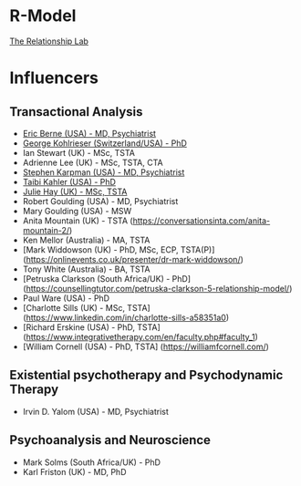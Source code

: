 # R-Model
[The Relationship Lab](https://therelationshiplab.co)

# Influencers
## Transactional Analysis
* [Eric Berne (USA) - MD, Psychiatrist](https://ericberne.com) 
* [George Kohlrieser (Switzerland/USA) - PhD](https://georgekohlrieser.com/about/) 
* Ian Stewart (UK) - MSc, TSTA
* Adrienne Lee (UK) - MSc, TSTA, CTA
* [Stephen Karpman (USA) - MD, Psychiatrist](https://karpmandramatriangle.com/)
* [Taibi Kahler (USA) - PhD](http://processcommunicationmodel.com/pcm-origins/)
* [Julie Hay (UK) - MSc, TSTA](https://juliehay.org/)
* Robert Goulding (USA) - MD, Psychiatrist
* Mary Goulding (USA) - MSW
* Anita Mountain (UK) - TSTA (https://conversationsinta.com/anita-mountain-2/)
* Ken Mellor (Australia) - MA, TSTA
* [Mark Widdowson (UK) -  PhD, MSc, ECP, TSTA(P)] (https://onlinevents.co.uk/presenter/dr-mark-widdowson/)
* Tony White (Australia) - BA, TSTA
* [Petruska Clarkson (South Africa/UK) - PhD] (https://counsellingtutor.com/petruska-clarkson-5-relationship-model/)
* Paul Ware (USA) - PhD
* [Charlotte Sills (UK) - MSc, TSTA] (https://www.linkedin.com/in/charlotte-sills-a58351a0)
* [Richard Erskine (USA) - PhD, TSTA] (https://www.integrativetherapy.com/en/faculty.php#faculty_1)
* [William Cornell (USA) - PhD, TSTA] (https://williamfcornell.com/) 

## Existential psychotherapy and Psychodynamic Therapy
* Irvin D. Yalom (USA) - MD, Psychiatrist

## Psychoanalysis and Neuroscience
* Mark Solms (South Africa/UK) - PhD
* Karl Friston (UK) - MD, PhD
